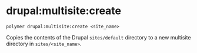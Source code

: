 # drupal:multisite:create

```shell
polymer drupal:multisite:create <site_name>
```

Copies the contents of the Drupal `sites/default` directory to a new multisite directory in `sites/<site_name>`.
